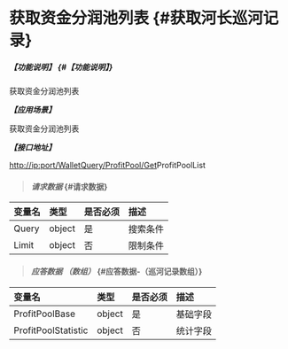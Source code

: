 # 获取资金分润池列表 {#获取河长巡河记录}

##### _【功能说明】_ {#【功能说明】}

获取资金分润池列表

_**【应用场景】**_

获取资金分润池列表

_**【接口地址】**_

[http://ip:port/WalletQuery/ProfitPool/Get](http://ip:port/HMQuery/PatrolRiver/GetPatrolRivers)ProfitPoolList

> #### _请求数据_ {#请求数据}

| 变量名 | 类型 | 是否必须 | 描述 |
| :--- | :--- | :--- | :--- |
| Query | object | 是 | 搜索条件 |
| Limit | object | 否 | 限制条件 |

> #### _应答数据 （数组）_ {#应答数据-（巡河记录数组）}

| 变量名 | 类型 | 是否必须 | 描述 |
| :--- | :--- | :--- | :--- |
| ProfitPoolBase | object | 是 | 基础字段 |
| ProfitPoolStatistic | object | 否 | 统计字段 |



